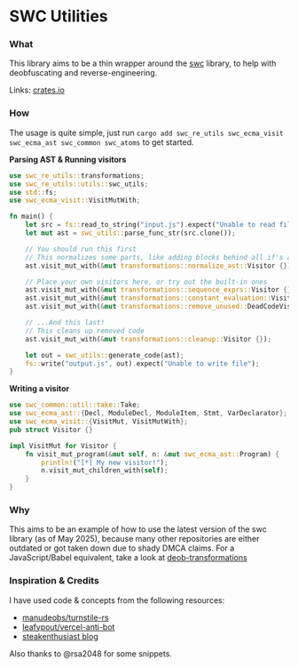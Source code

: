# SWC Utilities

### What

This library aims to be a thin wrapper around the [swc](https://swc.rs/) library, to help with deobfuscating and reverse-engineering.

Links: [crates.io](https://crates.io/crates/swc_re_utils)

### How

The usage is quite simple, just run `cargo add swc_re_utils swc_ecma_visit swc_ecma_ast swc_common swc_atoms` to get started.

**Parsing AST & Running visitors**

```rust
use swc_re_utils::transformations;
use swc_re_utils::utils::swc_utils;
use std::fs;
use swc_ecma_visit::VisitMutWith;

fn main() {
    let src = fs::read_to_string("input.js").expect("Unable to read file");
    let mut ast = swc_utils::parse_func_str(src.clone());

    // You should run this first
    // This normalizes some parts, like adding blocks behind all if's and loop's, replacing hex numbers, etc
    ast.visit_mut_with(&mut transformations::normalize_ast::Visitor {});

    // Place your own visitors here, or try out the built-in ones
    ast.visit_mut_with(&mut transformations::sequence_exprs::Visitor {});
    ast.visit_mut_with(&mut transformations::constant_evaluation::Visitor {});
    ast.visit_mut_with(&mut transformations::remove_unused::DeadCodeVisitor {});

    // ...And this last!
    // This cleans up removed code
    ast.visit_mut_with(&mut transformations::cleanup::Visitor {});

    let out = swc_utils::generate_code(ast);
    fs::write("output.js", out).expect("Unable to write file");
}
```

**Writing a visitor**

```rust
use swc_common::util::take::Take;
use swc_ecma_ast::{Decl, ModuleDecl, ModuleItem, Stmt, VarDeclarator};
use swc_ecma_visit::{VisitMut, VisitMutWith};
pub struct Visitor {}

impl VisitMut for Visitor {
    fn visit_mut_program(&mut self, n: &mut swc_ecma_ast::Program) {
        println!("[*] My new visitor!");
        n.visit_mut_children_with(self);
    }
}
```

### Why

This aims to be an example of how to use the latest version of the swc library (as of May 2025),
because many other repositories are either outdated or got taken down due to shady DMCA claims.
For a JavaScript/Babel equivalent, take a look at [deob-transformations](https://github.com/pagpeter/deob-transformations)

### Inspiration & Credits

I have used code & concepts from the following resources:

- [manudeobs/turnstile-rs](https://github.com/manudeobs/turnstile-rs)
- [leafypout/vercel-anti-bot](https://github.com/leafypout/vercel-anti-bot)
- [steakenthusiast blog](https://steakenthusiast.github.io/)

Also thanks to @rsa2048 for some snippets.
